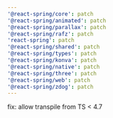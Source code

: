 ```yaml
---
'@react-spring/core': patch
'@react-spring/animated': patch
'@react-spring/parallax': patch
'@react-spring/rafz': patch
'react-spring': patch
'@react-spring/shared': patch
'@react-spring/types': patch
'@react-spring/konva': patch
'@react-spring/native': patch
'@react-spring/three': patch
'@react-spring/web': patch
'@react-spring/zdog': patch
---
```


fix: allow transpile from TS < 4.7
